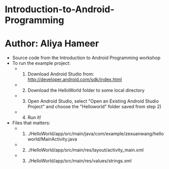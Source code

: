 # Introduction-to-Android-Programming
# Author: Aliya Hameer

- Source code from the Introduction to Android Programming workshop
- To run the example project:
  - 1) Download Android Studio from: http://developer.android.com/sdk/index.html
  - 2) Download the HelloWorld folder to some local directory
  - 3) Open Android Studio, select "Open an Existing Android Studio Project" and choose the "Helloworld" folder saved from step 2)
  - 4) Run it!
- Files that matters:
  - 1) ./HelloWorld/app/src/main/java/com/example/zexuanwang/helloworld/MainActivity.java
  - 2) ./HelloWorld/app/src/main/res/layout/activity_main.xml
  - 3) ./HelloWorld/app/src/main/res/values/strings.xml

